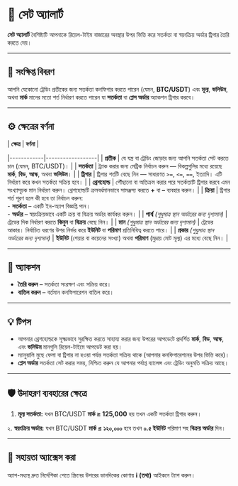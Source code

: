 # 🔔 সেট অ্যালার্ট

**সেট অ্যালার্ট** বৈশিষ্ট্যটি আপনাকে রিয়েল-টাইম বাজারের অবস্থার উপর ভিত্তি করে সতর্কতা বা স্বয়ংক্রিয় অর্ডার ট্রিগার তৈরি করতে দেয়।

---

## 🧭 সংক্ষিপ্ত বিবরণ

আপনি যেকোনো ট্রেডিং প্রতীকের জন্য সতর্কতা কনফিগার করতে পারেন (যেমন, **BTC/USDT**) এবং **মূল্য**, **ভলিউম**, অথবা **মার্ক** মানের মতো শর্ত নির্ধারণ করতে পারেন যা **সতর্কতা** বা **প্লেস অর্ডার** অ্যাকশন ট্রিগার করবে।

---

## ⚙️ ক্ষেত্রের বর্ণনা

| **ক্ষেত্র** | **বর্ণনা** |

|------------|------------------|
| **প্রতীক** | যে যন্ত্র বা ট্রেডিং জোড়ার জন্য আপনি সতর্কতা সেট করতে চান (যেমন, BTC/USDT)। |
| **সতর্কতা** | ট্র্যাক করার জন্য মেট্রিক নির্বাচন করুন — বিকল্পগুলির মধ্যে রয়েছে **মার্ক**, **বিড**, **আস্ক**, অথবা **ভলিউম**। |
| **ট্রিগার** | ট্রিগার শর্তটি বেছে নিন — সাধারণত `>=`, `<=`, `==`, ইত্যাদি। এটি নির্ধারণ করে কখন সতর্কতা সক্রিয় হবে। |
| **থ্রেশহোল্ড** | পৌঁছানো বা অতিক্রম করার পরে সতর্কতাটি ট্রিগার করবে এমন সংখ্যাসূচক মান নির্ধারণ করুন। থ্রেশহোল্ডটি ক্রমবর্ধমানভাবে সামঞ্জস্য করতে **+** বা **–** ব্যবহার করুন। |
| **ক্রিয়া** | ট্রিগার শর্ত পূরণ হলে কী হবে তা নির্বাচন করুন:<br> - **সতর্কতা** – একটি ইন-অ্যাপ বিজ্ঞপ্তি পান।<br> - **অর্ডার** – স্বয়ংক্রিয়ভাবে একটি ক্রয় বা বিক্রয় অর্ডার কার্যকর করুন। |
| **পার্শ্ব** *(শুধুমাত্র স্থান অর্ডারের জন্য দৃশ্যমান)* | ট্রেডের দিক নির্ধারণ করতে **কিনুন** বা **বিক্রয়** বেছে নিন। |
| **মান** *(শুধুমাত্র স্থান অর্ডারের জন্য দৃশ্যমান)* | ট্রেডের আকার। নির্বাচিত ধরণের উপর নির্ভর করে **ইউনিট** বা **পরিমাণ** প্রতিনিধিত্ব করতে পারে। |
| **প্রকার** *(শুধুমাত্র স্থান অর্ডারের জন্য দৃশ্যমান)* | **ইউনিট** (শেয়ার বা কয়েনের সংখ্যা) অথবা **পরিমাণ** (মুদ্রায় মোট মূল্য) এর মধ্যে বেছে নিন। |

---

## 🧩 অ্যাকশন

- **তৈরি করুন** – সতর্কতা সংরক্ষণ এবং সক্রিয় করে।
- **বাতিল করুন** – বর্তমান কনফিগারেশন বাতিল করে।

---

## 💡 টিপস

- আপনার থ্রেশহোল্ডকে সূক্ষ্মভাবে সুরক্ষিত করতে সাহায্য করার জন্য উপরের আপডেটে প্রদর্শিত **মার্ক**, **বিড**, **আস্ক**, এবং **ভলিউম** মানগুলি রিয়েল-টাইমে আপডেট করা হয়।
- ম্যানুয়ালি মুছে ফেলা বা ট্রিগার না হওয়া পর্যন্ত সতর্কতা সক্রিয় থাকে (আপনার কনফিগারেশনের উপর ভিত্তি করে)।
- **প্লেস অর্ডার** সতর্কতা সেট করার সময়, নিশ্চিত করুন যে আপনার পর্যাপ্ত ব্যালেন্স এবং ট্রেডিং অনুমতি সক্রিয় আছে।

---

## 🛡️ উদাহরণ ব্যবহারের ক্ষেত্রে

1. **মূল্য সতর্কতা:** 
যখন BTC/USDT **মার্ক ≥ 125,000** হয় তখন একটি সতর্কতা ট্রিগার করুন।

২. **স্বয়ংক্রিয় অর্ডার:** 
যখন BTC/USDT **মার্ক ≤ ১২০,০০০** হবে তখন **০.৫ ইউনিট** পরিমাণ সহ **বিক্রয় অর্ডার** দিন।

---

## 🧭 সহায়তা অ্যাক্সেস করা

অ্যাপ-মধ্যস্থ দ্রুত নির্দেশিকা পেতে স্ক্রিনের উপরের ডানদিকের কোণায় **ℹ️ (তথ্য)** আইকনে ট্যাপ করুন।
